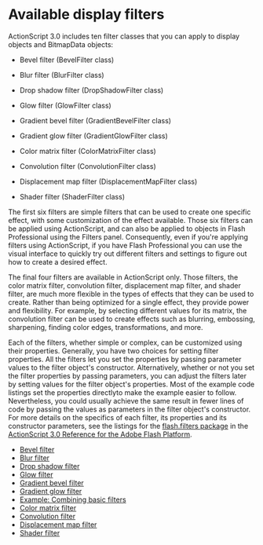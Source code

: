 # Available display filters

ActionScript 3.0 includes ten filter classes that you can apply to display
objects and BitmapData objects:

- Bevel filter (BevelFilter class)

- Blur filter (BlurFilter class)

- Drop shadow filter (DropShadowFilter class)

- Glow filter (GlowFilter class)

- Gradient bevel filter (GradientBevelFilter class)

- Gradient glow filter (GradientGlowFilter class)

- Color matrix filter (ColorMatrixFilter class)

- Convolution filter (ConvolutionFilter class)

- Displacement map filter (DisplacementMapFilter class)

- Shader filter (ShaderFilter class)

The first six filters are simple filters that can be used to create one specific
effect, with some customization of the effect available. Those six filters can
be applied using ActionScript, and can also be applied to objects in Flash
Professional using the Filters panel. Consequently, even if you're applying
filters using ActionScript, if you have Flash Professional you can use the
visual interface to quickly try out different filters and settings to figure out
how to create a desired effect.

The final four filters are available in ActionScript only. Those filters, the
color matrix filter, convolution filter, displacement map filter, and shader
filter, are much more flexible in the types of effects that they can be used to
create. Rather than being optimized for a single effect, they provide power and
flexibility. For example, by selecting different values for its matrix, the
convolution filter can be used to create effects such as blurring, embossing,
sharpening, finding color edges, transformations, and more.

Each of the filters, whether simple or complex, can be customized using their
properties. Generally, you have two choices for setting filter properties. All
the filters let you set the properties by passing parameter values to the filter
object's constructor. Alternatively, whether or not you set the filter
properties by passing parameters, you can adjust the filters later by setting
values for the filter object's properties. Most of the example code listings set
the properties directlyto make the example easier to follow. Nevertheless, you
could usually achieve the same result in fewer lines of code by passing the
values as parameters in the filter object's constructor. For more details on the
specifics of each filter, its properties and its constructor parameters, see the
listings for the
[flash.filters package](https://help.adobe.com/en_US/FlashPlatform/reference/actionscript/3/flash/filters/package-detail.html)
in the
[ActionScript 3.0 Reference for the Adobe Flash Platform](https://help.adobe.com/en_US/FlashPlatform/reference/actionscript/3/index.html).

- [Bevel filter](./bevel-filter.md)
- [Blur filter](./blur-filter.md)
- [Drop shadow filter](./drop-shadow-filter.md)
- [Glow filter](./glow-filter.md)
- [Gradient bevel filter](./gradient-bevel-filter.md)
- [Gradient glow filter](./gradient-glow-filter.md)
- [Example: Combining basic filters](./example-combining-basic-filters.md)
- [Color matrix filter](./color-matrix-filter.md)
- [Convolution filter](./convolution-filter.md)
- [Displacement map filter](./displacement-map-filter.md)
- [Shader filter](./shader-filter.md)
